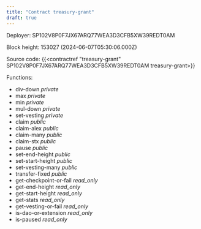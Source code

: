 ```yaml
---
title: "Contract treasury-grant"
draft: true
---
```

Deployer: SP102V8P0F7JX67ARQ77WEA3D3CFB5XW39REDT0AM


 



Block height: 153027 (2024-06-07T05:30:06.000Z)

Source code: {{<contractref "treasury-grant" SP102V8P0F7JX67ARQ77WEA3D3CFB5XW39REDT0AM treasury-grant>}}

Functions:

* div-down _private_
* max _private_
* min _private_
* mul-down _private_
* set-vesting _private_
* claim _public_
* claim-alex _public_
* claim-many _public_
* claim-stx _public_
* pause _public_
* set-end-height _public_
* set-start-height _public_
* set-vesting-many _public_
* transfer-fixed _public_
* get-checkpoint-or-fail _read_only_
* get-end-height _read_only_
* get-start-height _read_only_
* get-stats _read_only_
* get-vesting-or-fail _read_only_
* is-dao-or-extension _read_only_
* is-paused _read_only_
